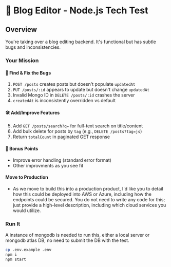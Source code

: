 # 🧩 Blog Editor - Node.js Tech Test

## Overview

You're taking over a blog editing backend. It's functional but has subtle bugs and inconsistencies.

### Your Mission

#### 🐞 Find & Fix the Bugs

1. `POST /posts` creates posts but doesn't populate `updatedAt`
2. `PUT /posts/:id` appears to update but doesn't change `updatedAt`
3. Invalid Mongo ID in `DELETE /posts/:id` crashes the server
4. `createdAt` is inconsistently overridden vs default

#### 🛠 Add/Improve Features

5. Add `GET /posts/search?q=` for full-text search on title/content
6. Add bulk delete for posts by `tag` (e.g., `DELETE /posts?tag=js`)
7. Return `totalCount` in paginated GET response

#### 🧪 Bonus Points

- Improve error handling (standard error format)
- Other improvments as you see fit

#### Move to Production

- As we move to build this into a production product, I'd like you to detail how this could be deployed into AWS or Azure, including how the endpoints could be secured. You do not need to write any code for this; just provide a high-level description, including which cloud services you would utilize.

### Run It

A instance of mongodb is needed to run this, either a local server or mongodb atlas DB, no need to submit the DB with the test.

```bash
cp .env.example .env
npm i
npm start
```
